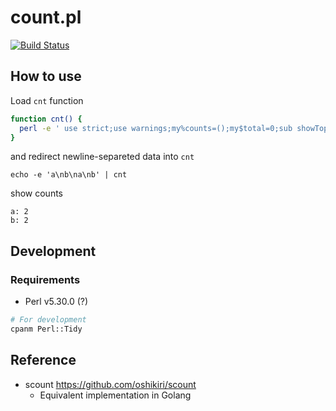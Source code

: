 count.pl
=====

[![Build Status](https://github.com/oshikiri/count.pl/workflows/test/badge.svg)](https://github.com/oshikiri/count.pl/actions?query=workflow%3Atest)

## How to use

Load `cnt` function

```bash
function cnt() {
  perl -e ' use strict;use warnings;my%counts=();my$total=0;sub showTopItems{print"\033[2J";print"\e[10A";my@sorted=sort{$counts{$b}<=>$counts{$a}}keys%counts;foreach my $key(splice@sorted,0,10){print"$key: $counts{$key}\n";}}while(<STDIN>){chomp;$total++;$counts{$_}++;if($total%1000000==0){&showTopItems();}}&showTopItems(); '
}
```

and redirect newline-separeted data into `cnt`

```
echo -e 'a\nb\na\nb' | cnt
```

show counts
```
a: 2
b: 2
```

## Development
### Requirements

- Perl v5.30.0 (?)

```sh
# For development
cpanm Perl::Tidy
```



## Reference

- scount https://github.com/oshikiri/scount
  - Equivalent implementation in Golang
